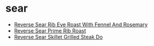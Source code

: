 # sear

 * [Reverse Sear Rib Eye Roast With Fennel And Rosemary](../../index/r/reverse-sear-rib-eye-roast-with-fennel-and-rosemary.json)
 * [Reverse Sear Prime Rib Roast](../../index/r/reverse-sear-prime-rib-roast.json)
 * [Reverse Sear Skillet Grilled Steak Do](../../index/r/reverse-sear-skillet-grilled-steak-do.json)

